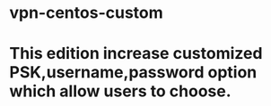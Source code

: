 # vpn-centos-custom
# This edition increase customized PSK,username,password option which allow users to choose.

